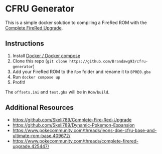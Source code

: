 # CFRU Generator

This is a simple docker solution to compiling a FireRed ROM with the [Complete FireRed Upgrade](https://github.com/Skeli789/Complete-Fire-Red-Upgrade).

## Instructions

1. Install [Docker / Docker compose](https://www.docker.com/get-started/)
2. Clone this repo (`git clone https://github.com/Brandawg93/cfru-generator`)
3. Add your FireRed ROM to the `Rom` folder and rename it to `BPRE0.gba`
4. Run `docker compose up`
5. Profit!

The `offsets.ini` and `test.gba` will be in `Rom/build`.

## Additional Resources
- https://github.com/Skeli789/Complete-Fire-Red-Upgrade
- https://github.com/Skeli789/Dynamic-Pokemon-Expansion
- https://www.pokecommunity.com/threads/leons-dpe-cfru-base-and-ultimate-rom-base.409672/
- https://www.pokecommunity.com/threads/complete-firered-upgrade.425447/